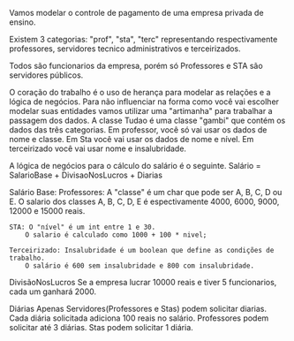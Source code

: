  Vamos modelar o controle de pagamento de uma empresa privada de ensino.

 Existem 3 categorias: "prof", "sta", "terc" representando
 respectivamente professores, servidores tecnico administrativos e
 terceirizados.

 Todos são funcionarios da empresa, porém só Professores e STA são
 servidores públicos.

 O coração do trabalho é o uso de herança para modelar as relações e
 a lógica de negócios. Para não influenciar na forma como você vai
 escolher modelar suas entidades vamos utilizar uma "artimanha" para
 trabalhar a passagem dos dados. A classe Tudao é uma classe "gambi"
 que contém os dados das três categorias. Em professor, você só
 vai usar os dados de nome e classe. Em Sta você vai usar os dados
 de nome e nível. Em terceirizado você vai usar nome e insalubridade.

 A lógica de negócios para o cálculo do salário é o seguinte.
 Salário = SalarioBase + DivisaoNosLucros + Diarias

 Salário Base:
 	Professores: A "classe" é um char que pode ser A, B, C, D ou E.
 		O salario dos classes A, B, C, D, E é espectivamente 4000, 6000,
 		9000, 12000 e 15000 reais.

 	STA: O "nível" é um int entre 1 e 30.
		O salario é calculado como 1000 + 100 * nivel;

	Terceirizado: Insalubridade é um boolean que define as condições de trabalho.
		O salário é 600 sem insalubridade e 800 com insalubridade.

 DivisãoNosLucros
 	Se a empresa lucrar 10000 reais e tiver 5 funcionarios, cada um ganhará 2000.

 Diárias
 	Apenas Servidores(Professores e Stas) podem solicitar diarias.
 	Cada diária solicitada adiciona 100 reais no salário.
 	Professores podem solicitar até 3 diárias.
 	Stas podem solicitar 1 diária.
